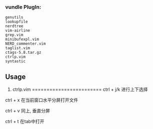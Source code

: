 ### vundle PlugIn:

	genutils
	lookupfile
	nerdtree
	vim-airline
	grep.vim
	minibufexpl.vim
	NERD_commenter.vim
	taglist.vim
	ctags-5.8.tar.gz
	ctrlp.vim
	syntastic

## Usage

1. ctrlp.vim
========================
ctrl + j/k 进行上下选择

ctrl + x 在当前窗口水平分屏打开文件

ctrl + v 同上, 垂直分屏

ctrl + t 在tab中打开

